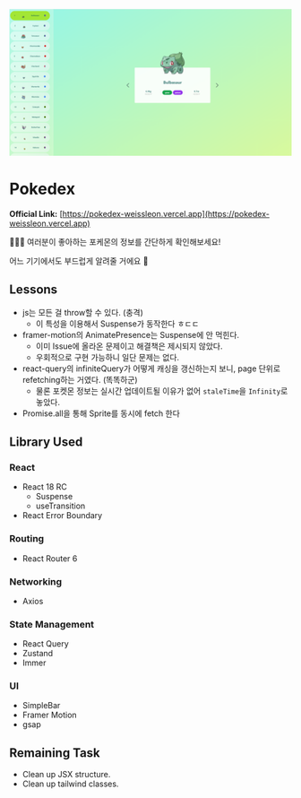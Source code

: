 ![main_page ](public/cover_main.png)

# Pokedex

**Official Link:**
[https://pokedex-weissleon.vercel.app](https://pokedex-weissleon.vercel.app)

🐷🐗🐭 여러분이 좋아하는 포케몬의 정보를 간단하게 확인해보세요!

어느 기기에서도 부드럽게 알려줄 거에요 🎉

## Lessons

- js는 모든 걸 throw할 수 있다. (충격)
  - 이 특성을 이용해서 Suspense가 동작한다 ㅎㄷㄷ
- framer-motion의 AnimatePresence는 Suspense에 안 먹힌다.
  - 이미 Issue에 올라온 문제이고 해결책은 제시되지 않았다.
  - 우회적으로 구현 가능하니 일단 문제는 없다.
- react-query의 infiniteQuery가 어떻게 캐싱을 갱신하는지 보니, page 단위로 refetching하는 거였다. (똑똑하군)
  - 물론 포켓몬 정보는 실시간 업데이트될 이유가 없어 `staleTime`을 `Infinity`로 놓았다.
- Promise.all을 통해 Sprite를 동시에 fetch 한다

## Library Used

### React

- React 18 RC
  - Suspense
  - useTransition
- React Error Boundary

### Routing

- React Router 6

### Networking

- Axios

### State Management

- React Query
- Zustand
- Immer

### UI

- SimpleBar
- Framer Motion
- gsap

## Remaining Task

- Clean up JSX structure.
- Clean up tailwind classes.
